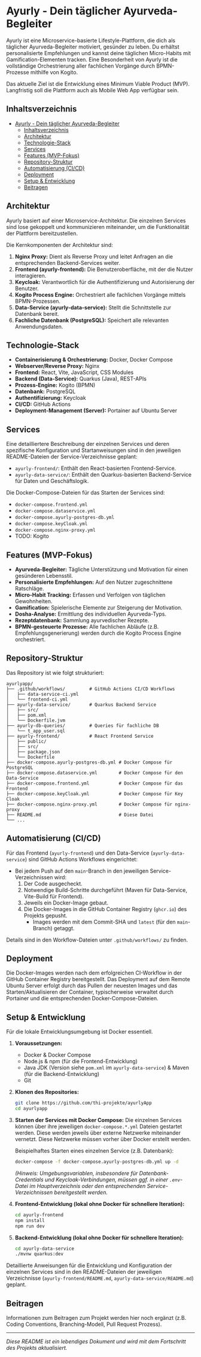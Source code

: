 # Ayurly - Dein täglicher Ayurveda-Begleiter

Ayurly ist eine Microservice-basierte Lifestyle-Plattform, die dich als täglicher Ayurveda-Begleiter motiviert, gesünder zu leben. Du erhältst personalisierte Empfehlungen und kannst deine täglichen Micro-Habits mit Gamification-Elementen tracken. Eine Besonderheit von Ayurly ist die vollständige Orchestrierung aller fachlichen Vorgänge durch BPMN-Prozesse mithilfe von Kogito.

Das aktuelle Ziel ist die Entwicklung eines Minimum Viable Product (MVP). Langfristig soll die Plattform auch als Mobile Web App verfügbar sein.

## Inhaltsverzeichnis

- [Ayurly - Dein täglicher Ayurveda-Begleiter](#ayurly---dein-täglicher-ayurveda-begleiter)
  - [Inhaltsverzeichnis](#inhaltsverzeichnis)
  - [Architektur](#architektur)
  - [Technologie-Stack](#technologie-stack)
  - [Services](#services)
  - [Features (MVP-Fokus)](#features-mvp-fokus)
  - [Repository-Struktur](#repository-struktur)
  - [Automatisierung (CI/CD)](#automatisierung-cicd)
  - [Deployment](#deployment)
  - [Setup \& Entwicklung](#setup--entwicklung)
  - [Beitragen](#beitragen)

## Architektur

Ayurly basiert auf einer Microservice-Architektur. Die einzelnen Services sind lose gekoppelt und kommunizieren miteinander, um die Funktionalität der Plattform bereitzustellen.

Die Kernkomponenten der Architektur sind:

1.  **Nginx Proxy:** Dient als Reverse Proxy und leitet Anfragen an die entsprechenden Backend-Services weiter.
2.  **Frontend (ayurly-frontend):** Die Benutzeroberfläche, mit der die Nutzer interagieren.
3.  **Keycloak:** Verantwortlich für die Authentifizierung und Autorisierung der Benutzer.
4.  **Kogito Process Engine:** Orchestriert alle fachlichen Vorgänge mittels BPMN-Prozessen.
5.  **Data-Service (ayurly-data-service):** Stellt die Schnittstelle zur Datenbank bereit.
6.  **Fachliche Datenbank (PostgreSQL):** Speichert alle relevanten Anwendungsdaten.

## Technologie-Stack

-   **Containerisierung & Orchestrierung:** Docker, Docker Compose
-   **Webserver/Reverse Proxy:** Nginx
-   **Frontend:** React, Vite, JavaScript, CSS Modules
-   **Backend (Data-Service):** Quarkus (Java), REST-APIs
-   **Prozess-Engine:** Kogito (BPMN)
-   **Datenbank:** PostgreSQL
-   **Authentifizierung:** Keycloak
-   **CI/CD:** GitHub Actions
-   **Deployment-Management (Server):** Portainer auf Ubuntu Server

## Services

Eine detailliertere Beschreibung der einzelnen Services und deren spezifische Konfiguration und Startanweisungen sind in den jeweiligen README-Dateien der Service-Verzeichnisse geplant:

-   `ayurly-frontend/`: Enthält den React-basierten Frontend-Service.
-   `ayurly-data-service/`: Enthält den Quarkus-basierten Backend-Service für Daten und Geschäftslogik.

Die Docker-Compose-Dateien für das Starten der Services sind:
-   `docker-compose.frontend.yml`
-   `docker-compose.dataservice.yml`
-   `docker-compose.ayurly-postgres-db.yml`
-   `docker-compose.keyCloak.yml`
-   `docker-compose.nginx-proxy.yml`
-   TODO: Kogito

## Features (MVP-Fokus)

-   **Ayurveda-Begleiter:** Tägliche Unterstützung und Motivation für einen gesünderen Lebensstil.
-   **Personalisierte Empfehlungen:** Auf den Nutzer zugeschnittene Ratschläge.
-   **Micro-Habit Tracking:** Erfassen und Verfolgen von täglichen Gewohnheiten.
-   **Gamification:** Spielerische Elemente zur Steigerung der Motivation.
-   **Dosha-Analyse:** Ermittlung des individuellen Ayurveda-Typs.
-   **Rezeptdatenbank:** Sammlung ayurvedischer Rezepte.
-   **BPMN-gesteuerte Prozesse:** Alle fachlichen Abläufe (z.B. Empfehlungsgenerierung) werden durch die Kogito Process Engine orchestriert.

## Repository-Struktur

Das Repository ist wie folgt strukturiert:
```
ayurlyapp/
├── .github/workflows/         # GitHub Actions CI/CD Workflows
│   ├── data-service-ci.yml
│   └── frontend-ci.yml
├── ayurly-data-service/       # Quarkus Backend Service
│   ├── src/
│   ├── pom.xml
│   └── Dockerfile.jvm
├── ayurly-db-queries/         # Queries für fachliche DB 
│   └── t_app_user.sql
├── ayurly-frontend/           # React Frontend Service
│   ├── public/
│   ├── src/
│   ├── package.json
│   └── Dockerfile
├── docker-compose.ayurly-postgres-db.yml # Docker Compose für PostgreSQL
├── docker-compose.dataservice.yml        # Docker Compose für den Data-Service
├── docker-compose.frontend.yml           # Docker Compose für das Frontend
├── docker-compose.keyCloak.yml           # Docker Compose für Key Cloak
├── docker-compose.nginx-proxy.yml        # Docker Compose für nginx-proxy
├── README.md                             # Diese Datei
└── ...                                  
```
## Automatisierung (CI/CD)

Für das Frontend (`ayurly-frontend`) und den Data-Service (`ayurly-data-service`) sind GitHub Actions Workflows eingerichtet:

-   Bei jedem Push auf den `main`-Branch in den jeweiligen Service-Verzeichnissen wird:
    1.  Der Code ausgecheckt.
    2.  Notwendige Build-Schritte durchgeführt (Maven für Data-Service, Vite-Build für Frontend).
    3.  Jeweils ein Docker-Image gebaut.
    4.  Die Docker-Images in die GitHub Container Registry (`ghcr.io`) des Projekts gepusht.
        -   Images werden mit dem Commit-SHA und `latest` (für den `main`-Branch) getaggt.

Details sind in den Workflow-Dateien unter `.github/workflows/` zu finden.

## Deployment

Die Docker-Images werden nach dem erfolgreichen CI-Workflow in der GitHub Container Registry bereitgestellt.
Das Deployment auf dem Remote Ubuntu Server erfolgt durch das Pullen der neuesten Images und das Starten/Aktualisieren der Container, typischerweise verwaltet durch Portainer und die entsprechenden Docker-Compose-Dateien.

## Setup & Entwicklung

Für die lokale Entwicklungsumgebung ist Docker essentiell.

1.  **Voraussetzungen:**
    * Docker & Docker Compose
    * Node.js & npm (für die Frontend-Entwicklung)
    * Java JDK (Version siehe `pom.xml` im `ayurly-data-service`) & Maven (für die Backend-Entwicklung)
    * Git

2.  **Klonen des Repositories:**
    ```bash
    git clone https://github.com/thi-projekte/ayurlyApp
    cd ayurlyapp
    ```

3.  **Starten der Services mit Docker Compose:**
    Die einzelnen Services können über ihre jeweiligen `docker-compose.*.yml` Dateien gestartet werden. Diese werden jeweils über externe Netzwerke miteinander vernetzt. Diese Netzwerke müssen vorher über Docker erstellt werden.

    Beispielhaftes Starten eines einzelnen Service (z.B. Datenbank):
    ```bash
    docker-compose -f docker-compose.ayurly-postgres-db.yml up -d
    ```
    *(Hinweis: Umgebungsvariablen, insbesondere für Datenbank-Credentials und Keycloak-Verbindungen, müssen ggf. in einer `.env`-Datei im Hauptverzeichnis oder den entsprechenden Service-Verzeichnissen bereitgestellt werden.*

4.  **Frontend-Entwicklung (lokal ohne Docker für schnellere Iteration):**
    ```bash
    cd ayurly-frontend
    npm install 
    npm run dev 
    ```

5.  **Backend-Entwicklung (lokal ohne Docker für schnellere Iteration):**
    ```bash
    cd ayurly-data-service
    ./mvnw quarkus:dev
    ```

Detaillierte Anweisungen für die Entwicklung und Konfiguration der einzelnen Services sind in den README-Dateien der jeweiligen Verzeichnisse (`ayurly-frontend/README.md`, `ayurly-data-service/README.md`) geplant.

## Beitragen

Informationen zum Beitragen zum Projekt werden hier noch ergänzt (z.B. Coding Conventions, Branching-Modell, Pull Request Prozess).

---

*Diese README ist ein lebendiges Dokument und wird mit dem Fortschritt des Projekts aktualisiert.*